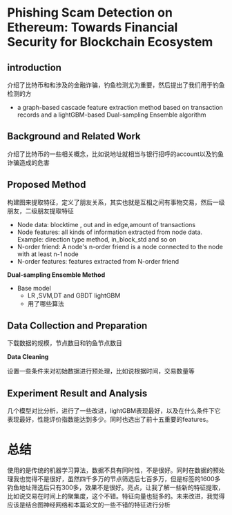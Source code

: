 # Phishing Scam Detection on Ethereum: Towards Financial Security for Blockchain Ecosystem


## introduction

介绍了比特币和和涉及的金融诈骗，钓鱼检测尤为重要，然后提出了我们用于钓鱼检测的方

- a graph-based cascade feature extraction method based on transaction records and a lightGBM-based Dual-sampling Ensemble algorithm


## Background and Related Work

介绍了比特币的一些相关概念，比如说地址就相当与银行招呼的account以及钓鱼诈骗造成的危害

## Proposed Method

构建图来提取特征，定义了朋友关系，其实也就是互相之间有事物交易，然后一级朋友，二级朋友提取特征

- Node data:  blocktime , out and in edge,amount of transactions
- Node features:  all kinds of information extracted from node data. Example: direction type method, in_block_std  and so on 
- N-order friend: A node's n-order friend is a node connected to the node with at least n-1 node
- N-order features: features extracted from N-order friend

**Dual-sampling Ensemble Method**

- Base model
  - LR ,SVM,DT and GBDT lightGBM
  - 用了哪些算法
  
## Data Collection and Preparation

下载数据的规模，节点数目和钓鱼节点数目

**Data Cleaning**

设置一些条件来对初始数据进行预处理，比如说根据时间，交易数量等


## Experiment Result and Analysis

几个模型对比分析，进行了一些改进，lightGBM表现最好，以及在什么条件下它表现最好，性能评价指数能达到多少。同时也选出了前十五重要的features。


# 总结

使用的是传统的机器学习算法，数据不具有同时性，不是很好。同时在数据的预处理我也觉得不是很好，虽然四千多万的节点筛选后七百多万，但是标签的1600多钓鱼地址筛选后只有300多，效果不是很好。亮点，让我了解一些新的特征提取，比如说交易在时间上的聚集度，这个不错。特征向量也挺多的。未来改进，我觉得应该是结合图神经网络和本篇论文的一些不错的特征进行分析


